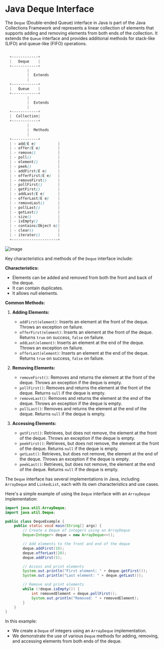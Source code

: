 # Java Deque Interface

The `Deque` (Double-ended Queue) interface in Java is part of the Java Collections Framework and represents a linear collection of elements that supports adding and removing elements from both ends of the collection. It extends the `Queue` interface and provides additional methods for stack-like (LIFO) and queue-like (FIFO) operations.

```scss

  +------------+
  |   Deque    |
  +------------+
          |
          |  Extends
          |
  +------------+
  |   Queue    |
  +------------+
          |
          |  Extends
          |
  +------------+
  |  Collection|
  +------------+
          |
          |  Methods
          |
  +------------+
  | - add(E e)          |
  | - offer(E e)        |
  | - remove()          |
  | - poll()            |
  | - element()         |
  | - peek()            |
  | - addFirst(E e)     |
  | - offerFirst(E e)   |
  | - removeFirst()     |
  | - pollFirst()       |
  | - getFirst()        |
  | - addLast(E e)      |
  | - offerLast(E e)    |
  | - removeLast()      |
  | - pollLast()        |
  | - getLast()         |
  | - size()            |
  | - isEmpty()         |
  | - contains(Object o)|
  | - clear()           |
  | - iterator()        |
  +---------------------+


```
![image](https://github.com/Pankaj-Str/Learn-JAVA-SE/assets/36913690/ee654895-990c-4120-965a-3e48c93f2a80)


Key characteristics and methods of the `Deque` interface include:

**Characteristics:**
- Elements can be added and removed from both the front and back of the deque.
- It can contain duplicates.
- It allows null elements.

**Common Methods:**

1. **Adding Elements:**
   - `addFirst(element)`: Inserts an element at the front of the deque. Throws an exception on failure.
   - `offerFirst(element)`: Inserts an element at the front of the deque. Returns `true` on success, `false` on failure.
   - `addLast(element)`: Inserts an element at the end of the deque. Throws an exception on failure.
   - `offerLast(element)`: Inserts an element at the end of the deque. Returns `true` on success, `false` on failure.

2. **Removing Elements:**
   - `removeFirst()`: Removes and returns the element at the front of the deque. Throws an exception if the deque is empty.
   - `pollFirst()`: Removes and returns the element at the front of the deque. Returns `null` if the deque is empty.
   - `removeLast()`: Removes and returns the element at the end of the deque. Throws an exception if the deque is empty.
   - `pollLast()`: Removes and returns the element at the end of the deque. Returns `null` if the deque is empty.

3. **Accessing Elements:**
   - `getFirst()`: Retrieves, but does not remove, the element at the front of the deque. Throws an exception if the deque is empty.
   - `peekFirst()`: Retrieves, but does not remove, the element at the front of the deque. Returns `null` if the deque is empty.
   - `getLast()`: Retrieves, but does not remove, the element at the end of the deque. Throws an exception if the deque is empty.
   - `peekLast()`: Retrieves, but does not remove, the element at the end of the deque. Returns `null` if the deque is empty.

The `Deque` interface has several implementations in Java, including `ArrayDeque` and `LinkedList`, each with its own characteristics and use cases.

Here's a simple example of using the `Deque` interface with an `ArrayDeque` implementation:

```java
import java.util.ArrayDeque;
import java.util.Deque;

public class DequeExample {
    public static void main(String[] args) {
        // Create a Deque of integers using an ArrayDeque
        Deque<Integer> deque = new ArrayDeque<>();

        // Add elements to the front and end of the deque
        deque.addFirst(10);
        deque.offerLast(20);
        deque.addFirst(5);

        // Access and print elements
        System.out.println("First element: " + deque.getFirst());
        System.out.println("Last element: " + deque.getLast());

        // Remove and print elements
        while (!deque.isEmpty()) {
            int removedElement = deque.pollFirst();
            System.out.println("Removed: " + removedElement);
        }
    }
}
```

In this example:

- We create a `Deque` of integers using an `ArrayDeque` implementation.
- We demonstrate the use of various `Deque` methods for adding, removing, and accessing elements from both ends of the deque.


